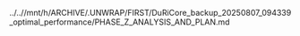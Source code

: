 ../..//mnt/h/ARCHIVE/.UNWRAP/FIRST/DuRiCore_backup_20250807_094339_optimal_performance/PHASE_Z_ANALYSIS_AND_PLAN.md